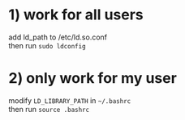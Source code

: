 # 1) work for all users
add ld_path to /etc/ld.so.conf    
then run `sudo ldconfig`

# 2) only work for my user
modify `LD_LIBRARY_PATH` in  `~/.bashrc`    
then run `source .bashrc`
